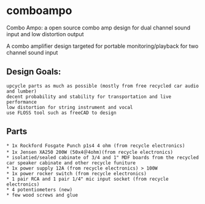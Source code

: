 # comboampo

Combo Ampo: a open source combo amp design for dual channel sound input and low distortion output

A combo amplifier design targeted for portable monitoring/playback for two channel sound input
## Design Goals:
    upcycle parts as much as possible (mostly from free recycled car audio and lumber)
    decent probability and stability for transportation and live performance
    low distortion for string instrument and vocal
    use FLOSS tool such as freeCAD to design

## Parts
    * 1x Rockford Fosgate Punch p1s4 4 ohm (from recycle electronics)
    * 1x Jensen XA250 200W (50x4＠4ohm)(from recycle electronics)
    * isolatied/sealed cabinate of 3/4 and 1" MDF boards from the recycled car speaker cabinate and other recycle funiture
    * 1x power supply 12A (from recycle electronics) > 100W
    * 1x power rocker switch (from recycle electronics)
    * 1 pair RCA and 1 pair 1/4" mic input socket (from recycle electronics)
    * 4 potentiometers (new)
    * few wood screws and glue

